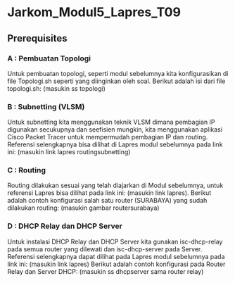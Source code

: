# Jarkom_Modul5_Lapres_T09

## Prerequisites
### A : Pembuatan Topologi
Untuk pembuatan topologi, seperti modul sebelumnya kita konfigurasikan di file Topologi.sh seperti yang diinginkan oleh soal. Berikut adalah isi dari file topologi.sh:
(masukin ss topologi)
### B : Subnetting (VLSM)
Untuk subnetting kita menggunakan teknik VLSM dimana pembagian IP digunakan secukupnya dan seefisien mungkin, kita menggunakan aplikasi Cisco Packet Tracer untuk mempermudah pembagian IP dan routing. Referensi selengkapnya bisa dilihat di Lapres modul sebelumnya pada link ini: (masukin link lapres routingsubnetting)

### C : Routing
Routing dilakukan sesuai yang telah diajarkan di Modul sebelumnya, untuk referensi Lapres bisa dilihat pada link ini: (masukin link lapres).
Berikut adalah contoh konfigurasi salah satu router (SURABAYA) yang sudah dilakukan routing: (masukin gambar routersurabaya)

### D : DHCP Relay dan DHCP Server
Untuk instalasi DHCP Relay dan DHCP Server kita gunakan isc-dhcp-relay pada semua router yang dilewati dan isc-dhcp-server pada Server. Referensi selengkapnya dapat dilihat pada Lapres modul sebelumnya pada link ini: (masukin link lapres)
Berikut adalah contoh konfigurasi pada Router Relay dan Server DHCP: (masukin ss dhcpserver sama router relay)
